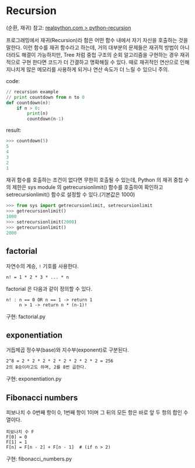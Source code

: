 # Recursion
(순환, 재귀)
참고: [realpython.com > python-recursion](https://realpython.com/python-recursion)

 프로그래밍에서 재귀(Recursion)라 함은 어떤 함수 내에서 자기 자신을 호출하는 것을 말한다. 이런 함수를 재귀 함수라고 하는데, 거의 대부분의 문제들은 재귀적 방법이 아니더라도 해결이 가능하지만, Tree 처럼 중첩 구조의 순회 알고리즘을 구현하는 경우 재귀적으로 구현 한다면 코드가 더 간결하고 명확해질 수 있다.
  때로 재귀적인 연산으로 인해 지나치게 많은 메모리를 사용하게 되거나 연산 속도가 더 느릴 수 있으니 주의.

code:
```python
// recursion example
// print countdown from n to 0
def countdown(n):
    if n > 0:
        print(n)
        countdown(n-1)
```

result:
```python
>>> countdown(5)
5
4
3
2
1
```

재귀 함수를 호출하는 조건이 없다면 무한히 호출될 수 있는데, Python 의 재귀 중첩 수의 제한은 sys module 의 getrecursionlimit() 함수를 호출하여 확인하고 setrecursionlimit() 함수로 설정할 수 있다.(기본값은 1000)

```python
>>> from sys import getrecursionlimit, setrecursionlimit
>>> getrecursionlimit()
1000
>>> setrecursionlimit(2000)
>>> getrecursionlimit()
2000
```


## factorial
자연수의 계승, `!` 기호를 사용한다.

```
n! = 1 * 2 * 3 * ... * n
```

factorial 은 다음과 같이 정의할 수 있다.
```
n! : n == 0 OR n == 1 -> return 1
     n > 1 -> return n * (n-1)!
```

구현: factorial.py

## exponentiation
거듭제곱
정수부(base)와 지수부(exponent)로 구분된다.
```
2^8 = 2 * 2 * 2 * 2 * 2 * 2 * 2 * 2 = 256
2의 8승이라고도 하며, 2를 8번 곱한다.
```

구현: exponentiation.py

## Fibonacci numbers
피보나치 수
0번째 항이 0, 1번째 항이 1이며 그 뒤의 모든 항은 바로 앞 두 항의 합인 수열이다.
```
피보나치 수 F
F[0] = 0
F[1] = 1
F[n] = F[n - 2] + F[n - 1]  # (if n > 2)
```

구현: fibonacci_numbers.py
